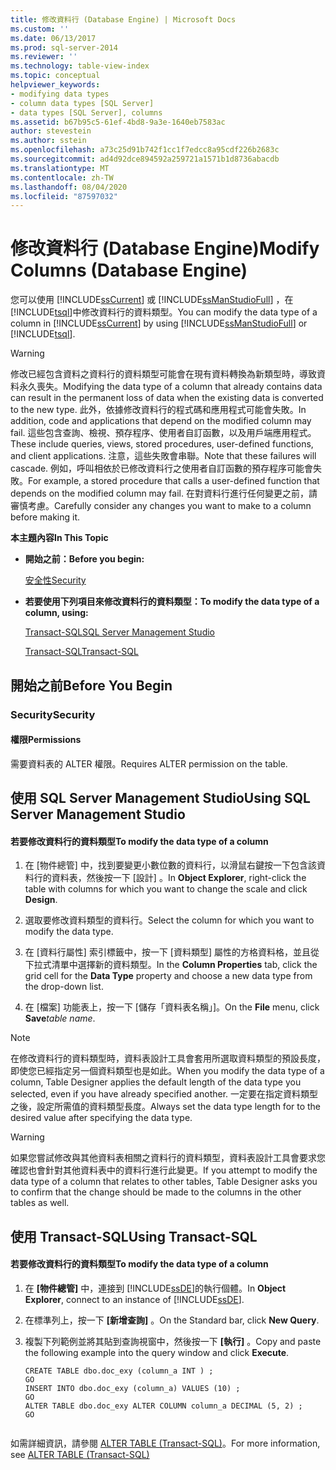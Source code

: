 ```yaml
---
title: 修改資料行 (Database Engine) | Microsoft Docs
ms.custom: ''
ms.date: 06/13/2017
ms.prod: sql-server-2014
ms.reviewer: ''
ms.technology: table-view-index
ms.topic: conceptual
helpviewer_keywords:
- modifying data types
- column data types [SQL Server]
- data types [SQL Server], columns
ms.assetid: b67b95c5-61ef-4bd8-9a3e-1640eb7583ac
author: stevestein
ms.author: sstein
ms.openlocfilehash: a73c25d91b742f1cc1f7edcc8a95cdf226b2683c
ms.sourcegitcommit: ad4d92dce894592a259721a1571b1d8736abacdb
ms.translationtype: MT
ms.contentlocale: zh-TW
ms.lasthandoff: 08/04/2020
ms.locfileid: "87597032"
---
```

# <a name="modify-columns-database-engine"></a><span data-ttu-id="92f18-102">修改資料行 (Database Engine)</span><span class="sxs-lookup"><span data-stu-id="92f18-102">Modify Columns (Database Engine)</span></span>
  <span data-ttu-id="92f18-103">您可以使用 [!INCLUDE[ssCurrent](../../includes/sscurrent-md.md)] 或 [!INCLUDE[ssManStudioFull](../../includes/ssmanstudiofull-md.md)] ，在 [!INCLUDE[tsql](../../includes/tsql-md.md)]中修改資料行的資料類型。</span><span class="sxs-lookup"><span data-stu-id="92f18-103">You can modify the data type of a column in [!INCLUDE[ssCurrent](../../includes/sscurrent-md.md)] by using [!INCLUDE[ssManStudioFull](../../includes/ssmanstudiofull-md.md)] or [!INCLUDE[tsql](../../includes/tsql-md.md)].</span></span>  
  
> [!WARNING]  
>  <span data-ttu-id="92f18-104">修改已經包含資料之資料行的資料類型可能會在現有資料轉換為新類型時，導致資料永久喪失。</span><span class="sxs-lookup"><span data-stu-id="92f18-104">Modifying the data type of a column that already contains data can result in the permanent loss of data when the existing data is converted to the new type.</span></span> <span data-ttu-id="92f18-105">此外，依據修改資料行的程式碼和應用程式可能會失敗。</span><span class="sxs-lookup"><span data-stu-id="92f18-105">In addition, code and applications that depend on the modified column may fail.</span></span> <span data-ttu-id="92f18-106">這些包含查詢、檢視、預存程序、使用者自訂函數，以及用戶端應用程式。</span><span class="sxs-lookup"><span data-stu-id="92f18-106">These include queries, views, stored procedures, user-defined functions, and client applications.</span></span> <span data-ttu-id="92f18-107">注意，這些失敗會串聯。</span><span class="sxs-lookup"><span data-stu-id="92f18-107">Note that these failures will cascade.</span></span> <span data-ttu-id="92f18-108">例如，呼叫相依於已修改資料行之使用者自訂函數的預存程序可能會失敗。</span><span class="sxs-lookup"><span data-stu-id="92f18-108">For example, a stored procedure that calls a user-defined function that depends on the modified column may fail.</span></span> <span data-ttu-id="92f18-109">在對資料行進行任何變更之前，請審慎考慮。</span><span class="sxs-lookup"><span data-stu-id="92f18-109">Carefully consider any changes you want to make to a column before making it.</span></span>  
  
 <span data-ttu-id="92f18-110">**本主題內容**</span><span class="sxs-lookup"><span data-stu-id="92f18-110">**In This Topic**</span></span>  
  
-   <span data-ttu-id="92f18-111">**開始之前：**</span><span class="sxs-lookup"><span data-stu-id="92f18-111">**Before you begin:**</span></span>  
  
     [<span data-ttu-id="92f18-112">安全性</span><span class="sxs-lookup"><span data-stu-id="92f18-112">Security</span></span>](#Security)  
  
-   <span data-ttu-id="92f18-113">**若要使用下列項目來修改資料行的資料類型：**</span><span class="sxs-lookup"><span data-stu-id="92f18-113">**To modify the data type of a column, using:**</span></span>  
  
     [<span data-ttu-id="92f18-114">Transact-SQL</span><span class="sxs-lookup"><span data-stu-id="92f18-114">SQL Server Management Studio</span></span>](#SSMSProcedure)  
  
     [<span data-ttu-id="92f18-115">Transact-SQL</span><span class="sxs-lookup"><span data-stu-id="92f18-115">Transact-SQL</span></span>](#TsqlProcedure)  
  
##  <a name="before-you-begin"></a><a name="BeforeYouBegin"></a> <span data-ttu-id="92f18-116">開始之前</span><span class="sxs-lookup"><span data-stu-id="92f18-116">Before You Begin</span></span>  
  
###  <a name="security"></a><a name="Security"></a> <span data-ttu-id="92f18-117">Security</span><span class="sxs-lookup"><span data-stu-id="92f18-117">Security</span></span>  
  
####  <a name="permissions"></a><a name="Permissions"></a> <span data-ttu-id="92f18-118">權限</span><span class="sxs-lookup"><span data-stu-id="92f18-118">Permissions</span></span>  
 <span data-ttu-id="92f18-119">需要資料表的 ALTER 權限。</span><span class="sxs-lookup"><span data-stu-id="92f18-119">Requires ALTER permission on the table.</span></span>  
  
##  <a name="using-sql-server-management-studio"></a><a name="SSMSProcedure"></a> <span data-ttu-id="92f18-120">使用 SQL Server Management Studio</span><span class="sxs-lookup"><span data-stu-id="92f18-120">Using SQL Server Management Studio</span></span>  
  
#### <a name="to-modify-the-data-type-of-a-column"></a><span data-ttu-id="92f18-121">若要修改資料行的資料類型</span><span class="sxs-lookup"><span data-stu-id="92f18-121">To modify the data type of a column</span></span>  
  
1.  <span data-ttu-id="92f18-122">在 [物件總管]  中，找到要變更小數位數的資料行，以滑鼠右鍵按一下包含該資料行的資料表，然後按一下 [設計]  。</span><span class="sxs-lookup"><span data-stu-id="92f18-122">In **Object Explorer**, right-click the table with columns for which you want to change the scale and click **Design**.</span></span>  
  
2.  <span data-ttu-id="92f18-123">選取要修改資料類型的資料行。</span><span class="sxs-lookup"><span data-stu-id="92f18-123">Select the column for which you want to modify the data type.</span></span>  
  
3.  <span data-ttu-id="92f18-124">在 [資料行屬性]  索引標籤中，按一下 [資料類型]  屬性的方格資料格，並且從下拉式清單中選擇新的資料類型。</span><span class="sxs-lookup"><span data-stu-id="92f18-124">In the **Column Properties** tab, click the grid cell for the **Data Type** property and choose a new data type from the drop-down list.</span></span>  
  
4.  <span data-ttu-id="92f18-125">在 [檔案]  功能表上，按一下 [儲存「資料表名稱」]。</span><span class="sxs-lookup"><span data-stu-id="92f18-125">On the **File** menu, click **Save**_table name_.</span></span>  
  
> [!NOTE]  
>  <span data-ttu-id="92f18-126">在修改資料行的資料類型時，資料表設計工具會套用所選取資料類型的預設長度，即使您已經指定另一個資料類型也是如此。</span><span class="sxs-lookup"><span data-stu-id="92f18-126">When you modify the data type of a column, Table Designer applies the default length of the data type you selected, even if you have already specified another.</span></span> <span data-ttu-id="92f18-127">一定要在指定資料類型之後，設定所需值的資料類型長度。</span><span class="sxs-lookup"><span data-stu-id="92f18-127">Always set the data type length for to the desired value after specifying the data type.</span></span>  
  
> [!WARNING]  
>  <span data-ttu-id="92f18-128">如果您嘗試修改與其他資料表相關之資料行的資料類型，資料表設計工具會要求您確認也會針對其他資料表中的資料行進行此變更。</span><span class="sxs-lookup"><span data-stu-id="92f18-128">If you attempt to modify the data type of a column that relates to other tables, Table Designer asks you to confirm that the change should be made to the columns in the other tables as well.</span></span>  
  
##  <a name="using-transact-sql"></a><a name="TsqlProcedure"></a> <span data-ttu-id="92f18-129">使用 Transact-SQL</span><span class="sxs-lookup"><span data-stu-id="92f18-129">Using Transact-SQL</span></span>  
  
#### <a name="to-modify-the-data-type-of-a-column"></a><span data-ttu-id="92f18-130">若要修改資料行的資料類型</span><span class="sxs-lookup"><span data-stu-id="92f18-130">To modify the data type of a column</span></span>  
  
1.  <span data-ttu-id="92f18-131">在 **[物件總管]** 中，連接到 [!INCLUDE[ssDE](../../includes/ssde-md.md)]的執行個體。</span><span class="sxs-lookup"><span data-stu-id="92f18-131">In **Object Explorer**, connect to an instance of [!INCLUDE[ssDE](../../includes/ssde-md.md)].</span></span>  
  
2.  <span data-ttu-id="92f18-132">在標準列上，按一下 **[新增查詢]** 。</span><span class="sxs-lookup"><span data-stu-id="92f18-132">On the Standard bar, click **New Query**.</span></span>  
  
3.  <span data-ttu-id="92f18-133">複製下列範例並將其貼到查詢視窗中，然後按一下 **[執行]** 。</span><span class="sxs-lookup"><span data-stu-id="92f18-133">Copy and paste the following example into the query window and click **Execute**.</span></span>  
  
    ```  
    CREATE TABLE dbo.doc_exy (column_a INT ) ;  
    GO  
    INSERT INTO dbo.doc_exy (column_a) VALUES (10) ;  
    GO  
    ALTER TABLE dbo.doc_exy ALTER COLUMN column_a DECIMAL (5, 2) ;  
    GO  
  
    ```  
  
 <span data-ttu-id="92f18-134">如需詳細資訊，請參閱 [ALTER TABLE &#40;Transact-SQL&#41;](/sql/t-sql/statements/alter-table-transact-sql)。</span><span class="sxs-lookup"><span data-stu-id="92f18-134">For more information, see [ALTER TABLE &#40;Transact-SQL&#41;](/sql/t-sql/statements/alter-table-transact-sql)</span></span>  
  
  
